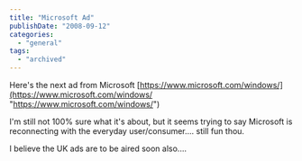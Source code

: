 ```yaml
---
title: "Microsoft Ad"
publishDate: "2008-09-12"
categories: 
  - "general"
tags:
  - "archived"
---
```


Here's the next ad from Microsoft [https://www.microsoft.com/windows/](https://www.microsoft.com/windows/ "https://www.microsoft.com/windows/")

I'm still not 100% sure what it's about, but it seems trying to say Microsoft is reconnecting with the everyday user/consumer.... still fun thou.

I believe the UK ads are to be aired soon also....
